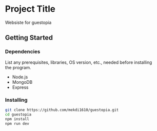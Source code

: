 # Project Title

Websiste for guestopia

## Getting Started

### Dependencies

List any prerequisites, libraries, OS version, etc., needed before installing the program.

- Node.js
- MongoDB
- Express

### Installing

```bash
git clone https://github.com/mekdi1610/guestopia.git
cd guestopia
npm install
npm run dev
